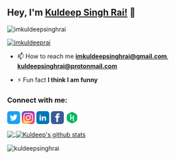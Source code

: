 ## Hey, I'm [Kuldeep Singh Rai!](https://kuldeepsinghrai.github.io) 👋

<p align="left"> <img src="https://komarev.com/ghpvc/?username=imkuldeepsinghrai&label=Profile%20views&color=0e75b6&style=flat" alt="imkuldeepsinghrai" /> </p>

<p align="left"> <a href="https://twitter.com/imkuldeeprai" target="blank"><img src="https://img.shields.io/twitter/follow/imkuldeeprai?logo=twitter&style=for-the-badge" alt="imkuldeeprai" /></a> </p>

- 📫 How to reach me **imkuldeepsinghrai@gmail.com**, **kuldeepsinghrai@protonmail.com**

- ⚡ Fun fact **I think I am funny**

<h3 align="left">Connect with me:</h3>
<p align="left">
<a href="https://twitter.com/imkuldeeprai" target="blank"><img align="center" src="/icons/twitter.png" alt="twitter" height="30"/></a>
<a href="https://instagram.com/imkuldeepsinghrai" target="blank"><img align="center" src="icons/instagram.png" alt="instagram" height="30" /></a>
<a href="https://linkedin.com/in/kuldeepsinghrai" target="blank"><img align="center" src="icons/linkedin.png" alt="linkedin" height="30" /></a>
<a href="https://fb.com/imkuldeepsinghrai" target="blank"><img align="center" src="icons/facebook.png" alt="facebook" height="30" /></a>
<a href="https://www.hackerrank.com/kuldeepsinghrai" target="blank"><img align="center" src="icons/hackerrank.png" alt="hackerrank" height="30" /></a>
</p> 


<a href="https://github.com/kuldeepsinghrai">
  <img align="center" src="https://github-readme-stats.vercel.app/api/top-langs/?username=kuldeepsinghrai&theme=light&hide_langs_below=1" />
</a>

<a href="https://github.com/kuldeepsinghrai">
 <img align="center" src="https://github-readme-stats.vercel.app/api?username=kuldeepsinghrai&show_icons=true&theme=light&line_height=27" alt="Kuldeep's github stats"/>
</a>


<p><img align="center" src="https://github-readme-streak-stats.herokuapp.com/?user=kuldeepsinghrai&" alt="kuldeepsinghrai" /></p>
